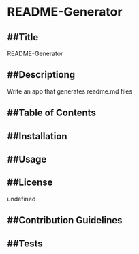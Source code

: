 # README-Generator

  ##Title
  ---
  README-Generator

  ##Descriptiong
  ---
  Write an app that generates readme.md files

  ##Table of Contents
  ---
  

  ##Installation
  ---
  

  ##Usage
  ---
  

  ##License
  ---
  undefined

  ##Contribution Guidelines
  ---
  

  ##Tests
  ---
  
